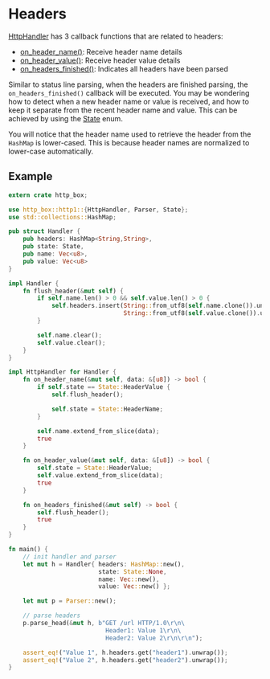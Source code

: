 # Headers

[HttpHandler](http://www.metatomic.io/docs/api/http_box/http1/trait.HttpHandler.html) has 3 callback functions that are related to headers:

- [on_header_name()](http://www.metatomic.io/docs/api/http_box/http1/trait.HttpHandler.html#method.on_header_name): Receive header name details
- [on_header_value()](http://www.metatomic.io/docs/api/http_box/http1/trait.HttpHandler.html#method.on_header_value): Receive header value details
- [on_headers_finished()](http://www.metatomic.io/docs/api/http_box/http1/trait.HttpHandler.html#method.on_headers_finished): Indicates all headers have been parsed

Similar to status line parsing, when the headers are finished parsing, the `on_headers_finished()`
callback will be executed. You may be wondering how to detect when a new header name or value
is received, and how to keep it separate from the recent header name and value. This can be
achieved by using the [State](http://www.metatomic.io/docs/api/http_box/http1/enum.State.html) enum.

You will notice that the header name used to retrieve the header from the `HashMap` is lower-cased.
This is because header names are normalized to lower-case automatically.

## Example

```rust
extern crate http_box;

use http_box::http1::{HttpHandler, Parser, State};
use std::collections::HashMap;

pub struct Handler {
    pub headers: HashMap<String,String>,
    pub state: State,
    pub name: Vec<u8>,
    pub value: Vec<u8>
}

impl Handler {
    fn flush_header(&mut self) {
        if self.name.len() > 0 && self.value.len() > 0 {
            self.headers.insert(String::from_utf8(self.name.clone()).unwrap(),
                                String::from_utf8(self.value.clone()).unwrap());
        }

        self.name.clear();
        self.value.clear();
    }
}

impl HttpHandler for Handler {
    fn on_header_name(&mut self, data: &[u8]) -> bool {
        if self.state == State::HeaderValue {
            self.flush_header();

            self.state = State::HeaderName;
        }

        self.name.extend_from_slice(data);
        true
    }

    fn on_header_value(&mut self, data: &[u8]) -> bool {
        self.state = State::HeaderValue;
        self.value.extend_from_slice(data);
        true
    }

    fn on_headers_finished(&mut self) -> bool {
        self.flush_header();
        true
    }
}

fn main() {
    // init handler and parser
    let mut h = Handler{ headers: HashMap::new(),
                         state: State::None,
                         name: Vec::new(),
                         value: Vec::new() };

    let mut p = Parser::new();

    // parse headers
    p.parse_head(&mut h, b"GET /url HTTP/1.0\r\n\
                           Header1: Value 1\r\n\
                           Header2: Value 2\r\n\r\n");

    assert_eq!("Value 1", h.headers.get("header1").unwrap());
    assert_eq!("Value 2", h.headers.get("header2").unwrap());
}
```
